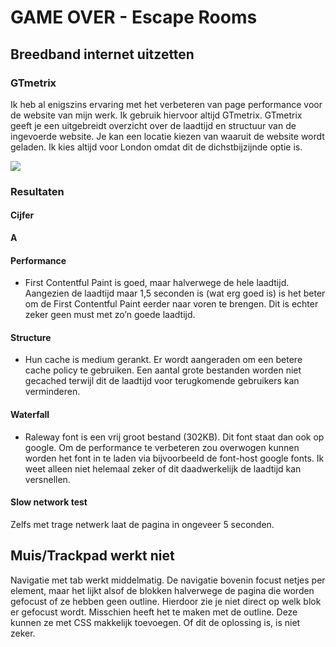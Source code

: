 # GAME OVER - Escape Rooms

## Breedband internet uitzetten

### GTmetrix
Ik heb al enigszins ervaring met het verbeteren van page performance voor de website van mijn werk. Ik gebruik hiervoor altijd GTmetrix. GTmetrix geeft je een uitgebreidt overzicht over de laadtijd en structuur van de ingevoerde website. Je kan een locatie kiezen van waaruit de website wordt geladen. Ik kies altijd voor London omdat dit de dichstbijzijnde optie is.

![](img/gtmetrix.png)

### Resultaten

#### Cijfer

**A**

#### Performance
- First Contentful Paint is goed, maar halverwege de hele laadtijd. Aangezien de laadtijd maar 1,5 seconden is (wat erg goed is) is het beter om de First Contentful Paint eerder naar voren te brengen. Dit is echter zeker geen must met zo’n goede laadtijd.

#### Structure
- Hun cache is medium gerankt. Er wordt aangeraden om een betere cache policy te gebruiken. Een aantal grote bestanden worden niet gecached terwijl dit de laadtijd voor terugkomende gebruikers kan verminderen.

#### Waterfall
- Raleway font is een vrij groot bestand (302KB). Dit font staat dan ook op google. Om de performance te verbeteren zou overwogen kunnen worden het font in te laden via bijvoorbeeld de font-host google fonts. Ik weet alleen niet helemaal zeker of dit daadwerkelijk de laadtijd kan versnellen.

#### Slow network test
Zelfs met trage netwerk laat de pagina in ongeveer 5 seconden.


## Muis/Trackpad werkt niet

Navigatie met tab werkt middelmatig. De navigatie bovenin focust netjes per element, maar het lijkt alsof de blokken halverwege de pagina die worden gefocust of ze hebben geen outline. Hierdoor zie je niet direct op welk blok er gefocust wordt. Misschien heeft het te maken met de outline. Deze kunnen ze met CSS makkelijk toevoegen. Of dit de oplossing is, is niet zeker.
